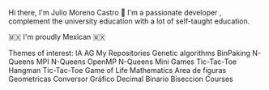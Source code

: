 Hi there, I'm Julio Moreno Castro 👋
I'm a passionate developer , complement the university education with a lot of self-taught education.

🇲🇽 I'm proudly Mexican 🇲🇽

Themes of interest:
IA
AG
My Repositories
Genetic algorithms
 BinPaking
 N-Queens
 MPI N-Queens
 OpenMP N-Queens
Mini Games
 Tic-Tac-Toe
 Hangman
 Tic-Tac-Toe
 Game of Life
Mathematics
 Area de figuras Geometricas
 Conversor Gráfico Decimal Binario
 Biseccion
Courses

